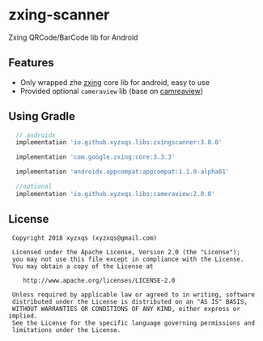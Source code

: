 # zxing-scanner

Zxing QRCode/BarCode lib for Android

## Features
* Only wrapped zhe [zxing](https://github.com/zxing/zxing) core lib for android, easy to use
* Provided optional `cameraview` lib (base on [camreaview](https://github.com/google/cameraview))

## Using Gradle
```groovy
  // androidx
  implementation 'io.github.xyzxqs.libs:zxingscanner:3.0.0'

  implementation 'com.google.zxing:core:3.3.3'

  implementation 'androidx.appcompat:appcompat:1.1.0-alpha01'

  //optional
  implementation 'io.github.xyzxqs.libs:cameraview:2.0.0'

```

License
-------
     Copyright 2018 xyzxqs (xyzxqs@gmail.com)

     Licensed under the Apache License, Version 2.0 (the "License");
     you may not use this file except in compliance with the License.
     You may obtain a copy of the License at

        http://www.apache.org/licenses/LICENSE-2.0

     Unless required by applicable law or agreed to in writing, software
     distributed under the License is distributed on an "AS IS" BASIS,
     WITHOUT WARRANTIES OR CONDITIONS OF ANY KIND, either express or implied.
     See the License for the specific language governing permissions and
     limitations under the License.
